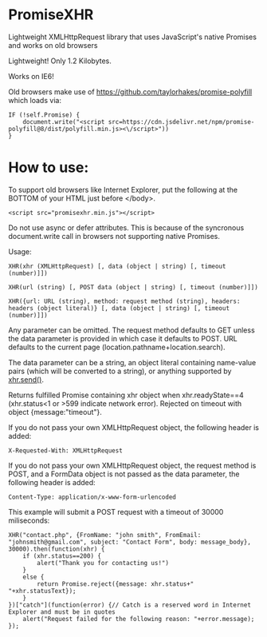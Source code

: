 # PromiseXHR
Lightweight XMLHttpRequest library that uses JavaScript's native Promises and works on old browsers 

Lightweight! Only 1.2 Kilobytes.

Works on IE6!

Old browsers make use of https://github.com/taylorhakes/promise-polyfill which loads via:

    IF (!self.Promise) {
        document.write("<script src=https://cdn.jsdelivr.net/npm/promise-polyfill@8/dist/polyfill.min.js><\/script>"))
    }

<h1>How to use:</h1>

To support old browsers like Internet Explorer, put the following at the BOTTOM of your HTML just before &lt;/body&gt;.

    <script src="promisexhr.min.js"></script>

Do not use async or defer attributes. This is because of the syncronous document.write call in browsers not supporting native Promises.

Usage:

    XHR(xhr (XMLHttpRequest) [, data (object | string) [, timeout (number)]])

    XHR(url (string) [, POST data (object | string) [, timeout (number)]])

    XHR({url: URL (string), method: request method (string), headers: headers (object literal)} [, data (object | string) [, timeout (number)]])

Any parameter can be omitted. The request method defaults to GET unless the data parameter is provided in which case it defaults to POST. URL defaults to the current page (location.pathname+location.search).

The data parameter can be a string, an object literal containing name-value pairs (which will be converted to a string), or anything supported by <a href="https://developer.mozilla.org/en-US/docs/Web/API/XMLHttpRequest/send">xhr.send()</a>.

Returns fulfilled Promise containing xhr object when xhr.readyState==4 (xhr.status<1 or >599 indicate network error). Rejected on timeout with object {message:"timeout"}.

If you do not pass your own XMLHttpRequest object, the following header is added:

    X-Requested-With: XMLHttpRequest
    
If you do not pass your own XMLHttpRequest object, the request method is POST, and a FormData object is not passed as the data parameter, the following header is added:

    Content-Type: application/x-www-form-urlencoded

This example will submit a POST request with a timeout of 30000 miliseconds:

    XHR("contact.php", {FromName: "john smith", FromEmail: "johnsmith@gmail.com", subject: "Contact Form", body: message_body}, 30000).then(function(xhr) {
        if (xhr.status==200) {
            alert("Thank you for contacting us!")
        }
        else {
            return Promise.reject({message: xhr.status+" "+xhr.statusText});
        }
    })["catch"](function(error) {// Catch is a reserved word in Internet Explorer and must be in quotes
        alert("Request failed for the following reason: "+error.message);
    });
